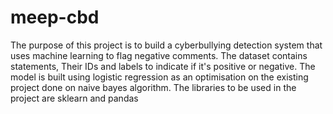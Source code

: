 # meep-cbd
The purpose of this project is to build a cyberbullying detection system that uses machine learning to flag negative comments. The dataset contains statements, Their IDs and labels to indicate if it's positive or negative. The model is built using logistic regression as an optimisation on the existing project done on naive bayes algorithm. The libraries to be used in the project are sklearn and pandas
